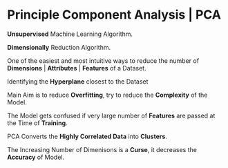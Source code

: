# Principle Component Analysis | PCA

**Unsupervised** Machine Learning Algorithm.

**Dimensionally** Reduction Algorithm.

One of the easiest and most intuitive ways to reduce the number of **Dimensions** | **Attributes** | **Features** of a Dataset.

Identifying the **Hyperplane** closest to the Dataset

Main Aim is to reduce **Overfitting**, try to reduce the **Complexity** of the Model.

The Model gets confused if very large number of **Features** are passed at the Time of **Training**.

PCA Converts the **Highly Correlated Data** into **Clusters**.

The Increasing Number of Dimenisons is a **Curse**, it decreases the **Accuracy** of Model.


